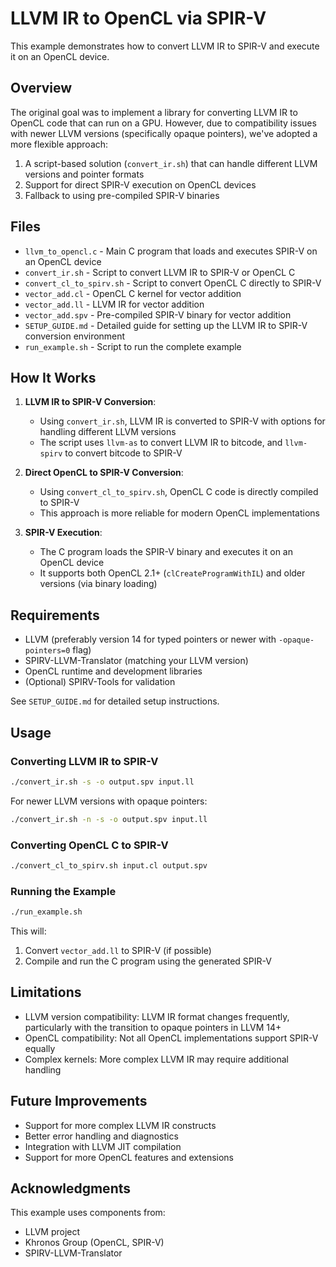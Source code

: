 # LLVM IR to OpenCL via SPIR-V

This example demonstrates how to convert LLVM IR to SPIR-V and execute it on an OpenCL device.

## Overview

The original goal was to implement a library for converting LLVM IR to OpenCL code that can run on a GPU. However, due to compatibility issues with newer LLVM versions (specifically opaque pointers), we've adopted a more flexible approach:

1. A script-based solution (`convert_ir.sh`) that can handle different LLVM versions and pointer formats
2. Support for direct SPIR-V execution on OpenCL devices
3. Fallback to using pre-compiled SPIR-V binaries

## Files

- `llvm_to_opencl.c` - Main C program that loads and executes SPIR-V on an OpenCL device
- `convert_ir.sh` - Script to convert LLVM IR to SPIR-V or OpenCL C
- `convert_cl_to_spirv.sh` - Script to convert OpenCL C directly to SPIR-V
- `vector_add.cl` - OpenCL C kernel for vector addition
- `vector_add.ll` - LLVM IR for vector addition
- `vector_add.spv` - Pre-compiled SPIR-V binary for vector addition
- `SETUP_GUIDE.md` - Detailed guide for setting up the LLVM IR to SPIR-V conversion environment
- `run_example.sh` - Script to run the complete example

## How It Works

1. **LLVM IR to SPIR-V Conversion**:
   - Using `convert_ir.sh`, LLVM IR is converted to SPIR-V with options for handling different LLVM versions
   - The script uses `llvm-as` to convert LLVM IR to bitcode, and `llvm-spirv` to convert bitcode to SPIR-V

2. **Direct OpenCL to SPIR-V Conversion**:
   - Using `convert_cl_to_spirv.sh`, OpenCL C code is directly compiled to SPIR-V
   - This approach is more reliable for modern OpenCL implementations

3. **SPIR-V Execution**:
   - The C program loads the SPIR-V binary and executes it on an OpenCL device
   - It supports both OpenCL 2.1+ (`clCreateProgramWithIL`) and older versions (via binary loading)

## Requirements

- LLVM (preferably version 14 for typed pointers or newer with `-opaque-pointers=0` flag)
- SPIRV-LLVM-Translator (matching your LLVM version)
- OpenCL runtime and development libraries
- (Optional) SPIRV-Tools for validation

See `SETUP_GUIDE.md` for detailed setup instructions.

## Usage

### Converting LLVM IR to SPIR-V

```bash
./convert_ir.sh -s -o output.spv input.ll
```

For newer LLVM versions with opaque pointers:

```bash
./convert_ir.sh -n -s -o output.spv input.ll
```

### Converting OpenCL C to SPIR-V

```bash
./convert_cl_to_spirv.sh input.cl output.spv
```

### Running the Example

```bash
./run_example.sh
```

This will:
1. Convert `vector_add.ll` to SPIR-V (if possible)
2. Compile and run the C program using the generated SPIR-V

## Limitations

- LLVM version compatibility: LLVM IR format changes frequently, particularly with the transition to opaque pointers in LLVM 14+
- OpenCL compatibility: Not all OpenCL implementations support SPIR-V equally
- Complex kernels: More complex LLVM IR may require additional handling

## Future Improvements

- Support for more complex LLVM IR constructs
- Better error handling and diagnostics
- Integration with LLVM JIT compilation
- Support for more OpenCL features and extensions

## Acknowledgments

This example uses components from:
- LLVM project
- Khronos Group (OpenCL, SPIR-V)
- SPIRV-LLVM-Translator 